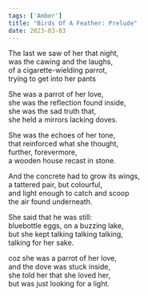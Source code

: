 ```yaml
---
tags: ['Amber']
title: "Birds Of A Feather: Prelude"
date: 2023-03-03
---
```


The last we saw of her that night,  
was the cawing and the laughs,  
of a cigarette-wielding parrot,  
trying to get into her pants

She was a parrot of her love,  
she was the reflection found inside,  
she was the sad truth that,  
she held a mirrors lacking doves.

She was the echoes of her tone,  
that reinforced what she thought,  
further, forevermore,  
a wooden house recast in stone.

And the concrete had to grow its wings,  
a tattered pair, but colourful,  
and light enough to catch and scoop  
the air found underneath.

She said that he was still:  
bluebottle eggs, on a buzzing lake,  
but she kept talking talking talking,  
talking for her sake.

coz she was a parrot of her love,  
and the dove was stuck inside,  
she told her that she loved her,  
but was just looking for a light.
